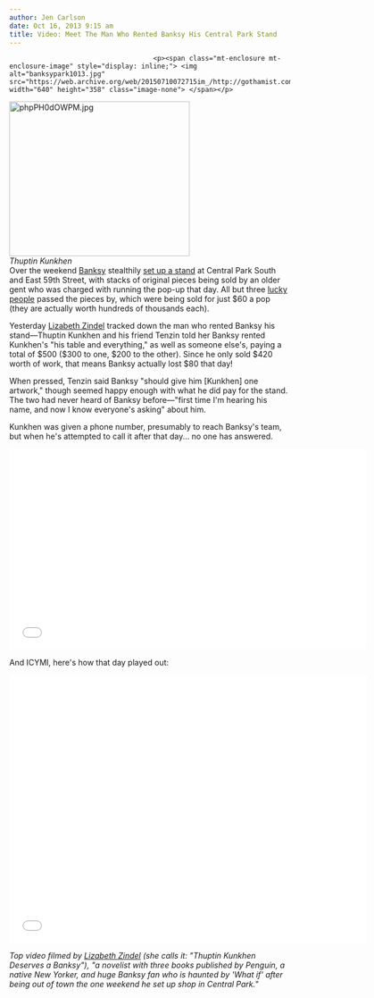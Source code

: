 ```yaml
---
author: Jen Carlson
date: Oct 16, 2013 9:15 am
title: Video: Meet The Man Who Rented Banksy His Central Park Stand
---
```


	
										<p><span class="mt-enclosure mt-enclosure-image" style="display: inline;"> <img alt="banksypark1013.jpg" src="https://web.archive.org/web/20150710072715im_/http://gothamist.com/attachments/arts_jen/banksypark1013.jpg" width="640" height="358" class="image-none"> </span></p>

<p><span class="mt-enclosure mt-enclosure-image" style="display: inline;"> </span></p><div class="image-left"> <img alt="phpPH0dOWPM.jpg" src="https://web.archive.org/web/20150710072715im_/http://gothamist.com/attachments/arts_jen/phpPH0dOWPM.jpg" width="323" height="277"> <br> <i style=" width:323px; ;display:block">Thuptin Kunkhen</i></div> Over the weekend <a href="https://web.archive.org/web/20150710072715/http://gothamist.com/tags/banksy">Banksy</a> stealthily <a href="https://web.archive.org/web/20150710072715/http://gothamist.com/2013/10/13/video_banksy_set_up_a_pop_up_booth.php">set up a stand</a> at Central Park South and East 59th Street, with stacks of original pieces being sold by an older gent who was charged with running the pop-up that day. All but three <a href="https://web.archive.org/web/20150710072715/http://chicagoist.com/2013/10/14/if_you_know_this_chicago_man.php">lucky people</a> passed the pieces by, which were being sold for just $60 a pop (they are actually worth hundreds of thousands each). <p></p>

<p>Yesterday <a href="https://web.archive.org/web/20150710072715/https://twitter.com/lizabethzindel">Lizabeth Zindel</a> tracked down the man who rented Banksy his stand&#x2014;Thuptin Kunkhen and his friend Tenzin told her Banksy rented Kunkhen&apos;s &quot;his table and everything,&quot; as well as someone else&apos;s, paying a total of $500 ($300 to one, $200 to the other). Since he only sold $420 worth of work, that means Banksy actually lost $80 that day!</p>

<p>When pressed, Tenzin said Banksy &quot;should give him [Kunkhen] one artwork,&quot; though seemed happy enough with what he did pay for the stand. The two had never heard of Banksy before&#x2014;&quot;first time I&apos;m hearing his name, and now I know everyone&apos;s asking&quot; about him.</p>

<p>Kunkhen was given a phone number, presumably to reach Banksy&apos;s team, but when he&apos;s attempted to call it after that day... no one has answered.</p>

<p><iframe src="//web.archive.org/web/20150710072715if_/http://player.vimeo.com/video/77017978" width="640" height="360" frameborder="0" webkitallowfullscreen="" mozallowfullscreen="" allowfullscreen></iframe></p>

<p>And ICYMI, here&apos;s how that day played out: </p>

<p><iframe width="640" height="480" src="//web.archive.org/web/20150710072715if_/http://www.youtube.com/embed/zX54DIpacNE" frameborder="0" allowfullscreen></iframe></p>

<p><em>Top video filmed by <a href="https://web.archive.org/web/20150710072715/https://twitter.com/lizabethzindel">Lizabeth Zindel</a> (she calls it: &quot;Thuptin Kunkhen Deserves a Banksy&quot;), &quot;a novelist with three books published by Penguin, a native New Yorker, and huge Banksy fan who is haunted by &apos;What if&apos; after being out of town the one weekend he set up shop in Central Park.&quot;</em></p>					
										
									
				